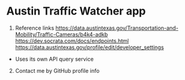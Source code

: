 # Austin Traffic Watcher app
1. Reference links
https://data.austintexas.gov/Transportation-and-Mobility/Traffic-Cameras/b4k4-adkb
https://dev.socrata.com/docs/endpoints.html
https://data.austintexas.gov/profile/edit/developer_settings
- Uses its own API query service

2. Contact me by GitHub profile info